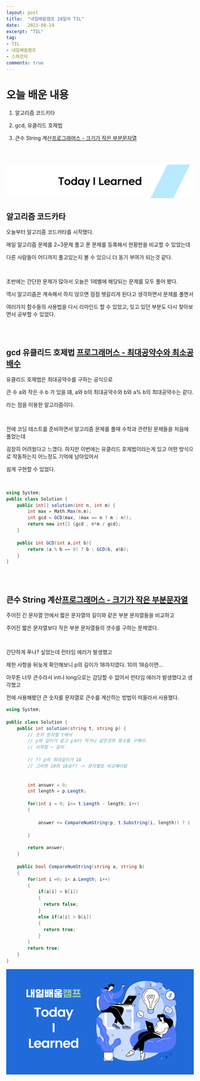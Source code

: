 ```yaml
---
layout: post
title:  "내일배움캠프 28일차 TIL"
date:   2023-08-24
excerpt: "TIL"
tag:
- TIL
- 내일배움캠프
- 스파르타
comments: true
---
```



# 오늘 배운 내용

1. 알고리즘 코드키타

2. gcd, 유클리드 호제법

3. 큰수 String 계산[프로그래머스 - 크기가 작은 부분문자열](https://school.programmers.co.kr/learn/courses/30/lessons/147355)
<br/>
<br/>

![nbcbanner](/assets/img/TILbanner.png)

## 알고리즘 코드카타

오늘부터 알고리즘 코드카타를 시작했다.

매일 알고리즘 문제를 2~3문제 풀고 푼 문제를 등록해서 현황판을 비교할 수 있었는데

다른 사람들이 어디까지 풀고있는지 볼 수 있으니 더 동기 부여가 되는것 같다.

<br/>

초반에는 간단한 문제가 많아서 오늘은 1레벨에 해당되는 문제를 모두 풀어 봤다.

역시 알고리즘은 계속해서 하지 않으면 점점 헷갈리게 된다고 생각하면서 문제를 풀면서

여러가지 함수들의 사용법을 다시 리마인드 할 수 있었고, 잊고 있던 부분도 다시 찾아보면서 공부할 수 있었다.

<br/>
<br/>

## gcd 유클리드 호제법 [프로그래머스 - 최대공약수와 최소공배수](https://school.programmers.co.kr/learn/courses/30/lessons/12940)

유클리드 호제법은 최대공약수를 구하는 공식으로 

큰 수 a와 작은 수 b 가 있을 떄, a와 b의 최대공약수와 b와 a% b의 최대공약수는 같다.

라는 점을 이용한 알고리즘이다.

<br/>

전에 코딩 테스트를 준비하면서 알고리즘 문제를 풀때 수학과 관련된 문제들을 처음에 풀었는데

굉장히 어려웠다고 느꼈다. 하지만 이번에는 유클리드 호제법이라는게 있고 어떤 방식으로 작동하는지 어느정도 기억에 남아있어서

쉽게 구현할 수 있었다.

<br/>

```cs
using System;
public class Solution {
    public int[] solution(int n, int m) {
        int max = Math.Max(n,m);
        int gcd = GCD(max, (max == n ? m : n));
        return new int[] {gcd , n*m / gcd};
    }
    
    public int GCD(int a,int b){
        return (a % b == 0) ? b : GCD(b, a%b);
    }
}
```

<br/>
<br/>

## 큰수 String 계산[프로그래머스 - 크기가 작은 부분문자열](https://school.programmers.co.kr/learn/courses/30/lessons/147355)

주어진 긴 문자열 안에서 짧은 문자열의 길이와 같은 부분 문자열들을 비교하고

주어진 짧은 문자열보다 작은 부분 문자열들의 갯수를 구하는 문제였다.

<br/>

간단하게 푸나? 싶었는데 런타임 에러가 발생했고

제한 사항을 뒤늦게 확인해보니 p의 길이가 18까지였다. 10의 18승이면...

아무튼 너무 큰수라서 int나 long으로는 감당할 수 없어서 런타임 에러가 발생했다고 생각했고 

전에 사용해봤던 큰 숫자를 문자열로 큰수를 계산하는 방법이 떠올라서 사용했다.

```cs
using System;

public class Solution {
    public int solution(string t, string p) {
        // 숫자 문자열 t에서
        // p와 길이가 같고 p보다 작거나 같은것의 횟수를 구해라.
        // 시작점 ~ 길이
        
        // ?? p의 최대길이가 18
        // 그러면 10의 18승?? -> 문자열로 비교해야됨
        
        
        int answer = 0;
        int length = p.Length;
        
        for(int i = 0; i<= t.Length - length; i++)
        {
            
            answer += CompareNumString(p, t.Substring(i, length)) ? 1 : 0;
            
        }
        
        return answer;
    }
    
    public bool CompareNumString(string a, string b)
    {
        for(int i =0; i< a.Length; i++)
        {   
            if(a[i] < b[i])
            {
              return false;  
            } 
            else if(a[i] > b[i])
            {
              return true;                  
            } 
        }  
        return true;
    }
}
```
![nbcthumbnail](/assets/img/thumbnail-image.png)